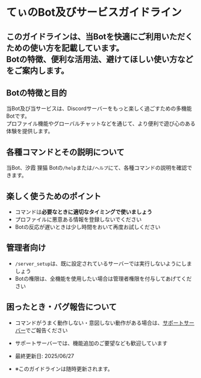 # てぃのBot及びサービスガイドライン

このガイドラインは、当Botを快適にご利用いただくための使い方を記載しています。  
Botの特徴、便利な活用法、避けてほしい使い方などをご案内します。
---

## Botの特徴と目的
当Bot及び当サービスは、Discordサーバーをもっと楽しく過ごすための多機能Botです。  
プロファイル機能やグローバルチャットなどを通じて、より便利で遊び心のある体験を提供します。

## 各種コマンドとその説明について
当Bot、汐霞 狸猫 Botの`/help`または`/ヘルプ`にて、各種コマンドの説明を確認できます。

## 楽しく使うためのポイント
- コマンドは**必要なときに適切なタイミングで使いましょう**
- プロファイルに悪意ある情報を登録しないでください
- Botの反応が遅いときは少し時間をおいて再度お試しください

## 管理者向け
- `/server_setup`は、既に設定されているサーバーでは実行しないようにしましょう
- Botの権限は、全機能を使用したい場合は管理者権限を付与してあげてください

## 困ったとき・バグ報告について
- コマンドがうまく動作しない・意図しない動作がある場合は、[サポートサーバー](https://discord.gg/a3H8GrMgKj)でご報告ください
- サポートサーバーでは、機能追加のご要望なども歓迎しています


- 最終更新日: 2025/06/27
- ※このガイドラインは随時更新されます。

